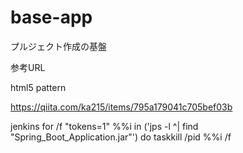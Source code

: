 # base-app
プルジェクト作成の基盤

参考URL

html5 pattern

https://qiita.com/ka215/items/795a179041c705bef03b

jenkins
for /f "tokens=1" %%i in ('jps -l ^| find "Spring_Boot_Application.jar"') do taskkill /pid %%i /f
